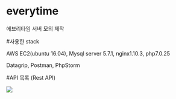 # everytime
에브리타임 서버 모의 제작

#사용한 stack
<p>AWS EC2(ubuntu 16.04), Mysql server 5.7.1, nginx1.10.3, php7.0.25 </p>
Datagrip, Postman, PhpStorm

<p>#API 목록 (Rest API)</p>
<div>
<img src="https://user-images.githubusercontent.com/26200629/89754992-d2c44e80-db18-11ea-8518-7985be451fd5.png"/>
</div>
